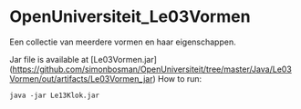 # OpenUniversiteit_Le03Vormen
Een collectie van meerdere vormen en haar eigenschappen.

Jar file is available at [Le03Vormen.jar]
(https://github.com/simonbosman/OpenUniversiteit/tree/master/Java/Le03Vormen/out/artifacts/Le03Vormen_jar)
How to run:
```
java -jar Le13Klok.jar
```

